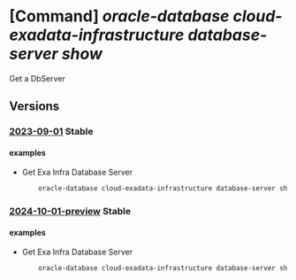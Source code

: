 # [Command] _oracle-database cloud-exadata-infrastructure database-server show_

Get a DbServer

## Versions

### [2023-09-01](/Resources/mgmt-plane/L3N1YnNjcmlwdGlvbnMve30vcmVzb3VyY2Vncm91cHMve30vcHJvdmlkZXJzL29yYWNsZS5kYXRhYmFzZS9jbG91ZGV4YWRhdGFpbmZyYXN0cnVjdHVyZXMve30vZGJzZXJ2ZXJzL3t9/2023-09-01.xml) **Stable**

<!-- mgmt-plane /subscriptions/{}/resourcegroups/{}/providers/oracle.database/cloudexadatainfrastructures/{}/dbservers/{} 2023-09-01 -->

#### examples

- Get Exa Infra Database Server
    ```bash
        oracle-database cloud-exadata-infrastructure database-server show --cloudexadatainfrastructurename <name> --resource-group <RG name> --dbserverocid <ocid of the db server>
    ```

### [2024-10-01-preview](/Resources/mgmt-plane/L3N1YnNjcmlwdGlvbnMve30vcmVzb3VyY2Vncm91cHMve30vcHJvdmlkZXJzL29yYWNsZS5kYXRhYmFzZS9jbG91ZGV4YWRhdGFpbmZyYXN0cnVjdHVyZXMve30vZGJzZXJ2ZXJzL3t9/2024-10-01-preview.xml) **Stable**

<!-- mgmt-plane /subscriptions/{}/resourcegroups/{}/providers/oracle.database/cloudexadatainfrastructures/{}/dbservers/{} 2024-10-01-preview -->

#### examples

- Get Exa Infra Database Server
    ```bash
        oracle-database cloud-exadata-infrastructure database-server show --cloudexadatainfrastructurename <name> --resource-group <RG name> --dbserverocid <ocid of the db server>
    ```
